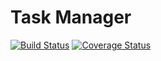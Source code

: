 # Task Manager
[![Build Status](https://travis-ci.org/helmq/task-manager.svg?branch=feature%2Fdevops)](https://travis-ci.org/helmq/task-manager)
[![Coverage Status](https://coveralls.io/repos/github/helmq/task-manager/badge.svg?branch=master)](https://coveralls.io/github/helmq/task-manager?branch=master)